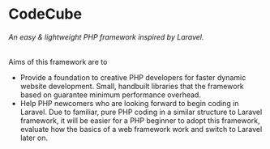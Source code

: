 # CodeCube
###### An easy & lightweight PHP framework inspired by Laravel.
Aims of this framework are to
- Provide a foundation to creative PHP developers for faster dynamic website development. Small, handbuilt libraries that the framework based on guarantee minimum performance overhead.  
- Help PHP newcomers who are looking forward to begin coding in Laravel. Due to familiar, pure PHP coding in a similar structure to Laravel framework, it will be easier for a PHP beginner to adopt this framework, evaluate how the basics of a web framework work and switch to Laravel later on. 
 
